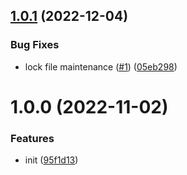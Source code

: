 ## [1.0.1](https://github.com/dword-design/babel-register/compare/v1.0.0...v1.0.1) (2022-12-04)


### Bug Fixes

* lock file maintenance ([#1](https://github.com/dword-design/babel-register/issues/1)) ([05eb298](https://github.com/dword-design/babel-register/commit/05eb2980c1397474d0d6c38882e1b46c8c110746))

# 1.0.0 (2022-11-02)


### Features

* init ([95f1d13](https://github.com/dword-design/babel-register/commit/95f1d13f4c5193c619651c4556dc591a229d0e6e))
